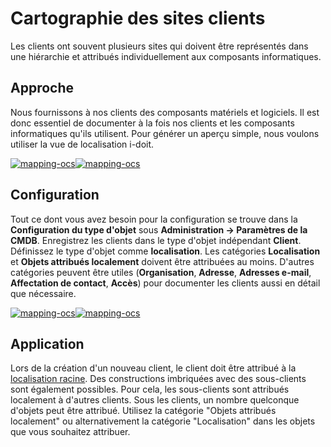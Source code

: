 # Cartographie des sites clients

Les clients ont souvent plusieurs sites qui doivent être représentés dans une hiérarchie et attribués individuellement aux composants informatiques.

Approche
--------

Nous fournissons à nos clients des composants matériels et logiciels. Il est donc essentiel de documenter à la fois nos clients et les composants informatiques qu'ils utilisent. Pour générer un aperçu simple, nous voulons utiliser la vue de localisation i-doit.

[![mapping-ocs](../assets/images/en/use-cases/mapping-of-customer-sites/1-mocs.png)](../assets/images/en/use-cases/mapping-of-customer-sites/1-mocs.png)[![mapping-ocs](../assets/images/en/use-cases/mapping-of-customer-sites/2-mocs.png)](../assets/images/en/use-cases/mapping-of-customer-sites/2-mocs.png)

Configuration
-------------

Tout ce dont vous avez besoin pour la configuration se trouve dans la **Configuration du type d'objet** sous **Administration → Paramètres de la CMDB**. Enregistrez les clients dans le type d'objet indépendant **Client**. Définissez le type d'objet comme **localisation**. Les catégories **Localisation** et **Objets attribués localement** doivent être attribuées au moins. D'autres catégories peuvent être utiles (**Organisation**, **Adresse**, **Adresses e-mail**, **Affectation de contact**, **Accès**) pour documenter les clients aussi en détail que nécessaire.

[![mapping-ocs](../assets/images/en/use-cases/mapping-of-customer-sites/3-mocs.png)](../assets/images/en/use-cases/mapping-of-customer-sites/3-mocs.png)[![mapping-ocs](../assets/images/en/use-cases/mapping-of-customer-sites/4-mocs.png)](../assets/images/en/use-cases/mapping-of-customer-sites/4-mocs.png) 

Application
-----------

Lors de la création d'un nouveau client, le client doit être attribué à la [localisation racine](../glossary.md). Des constructions imbriquées avec des sous-clients sont également possibles. Pour cela, les sous-clients sont attribués localement à d'autres clients. Sous les clients, un nombre quelconque d'objets peut être attribué. Utilisez la catégorie "Objets attribués localement" ou alternativement la catégorie "Localisation" dans les objets que vous souhaitez attribuer.
